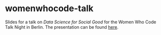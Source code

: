# womenwhocode-talk

Slides for a talk on *Data Science for Social Good* for the Women Who Code Talk Night in Berlin. The presentation can be found [here](https://www.dataplanes.org/womenwhocode-talk).
